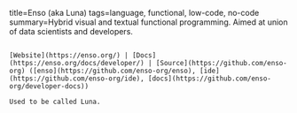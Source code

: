 title=Enso (aka Luna)
tags=language, functional, low-code, no-code
summary=Hybrid visual and textual functional programming. Aimed at union of data scientists and developers.
~~~~~~

[Website](https://enso.org/) | [Docs](https://enso.org/docs/developer/) | [Source](https://github.com/enso-org) ([enso](https://github.com/enso-org/enso), [ide](https://github.com/enso-org/ide), [docs](https://github.com/enso-org/developer-docs))

Used to be called Luna.

